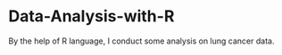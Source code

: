 # Data-Analysis-with-R


<p> By the help of R language, I conduct some analysis on lung cancer data.</p>